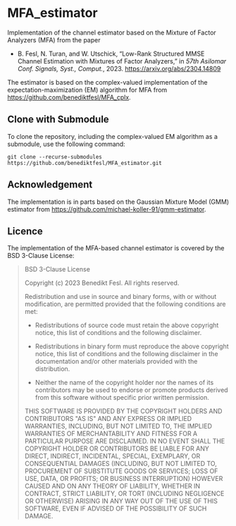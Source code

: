 # MFA_estimator
Implementation of the channel estimator based on the Mixture of Factor Analyzers (MFA) from the paper 
- B. Fesl, N. Turan, and W. Utschick, “Low-Rank Structured MMSE Channel Estimation with Mixtures of Factor Analyzers,” in *57th Asilomar Conf. Signals, Syst., Comput.*, 2023.
  https://arxiv.org/abs/2304.14809

The estimator is based on the complex-valued implementation of the expectation-maximization (EM) algorithm for MFA from https://github.com/benediktfesl/MFA_cplx.

## Clone with Submodule
To clone the repository, including the complex-valued EM algorithm as a submodule, use the following command:
```
git clone --recurse-submodules https://github.com/benediktfesl/MFA_estimator.git
```

## Acknowledgement
The implementation is in parts based on the Gaussian Mixture Model (GMM) estimator from https://github.com/michael-koller-91/gmm-estimator.

## Licence
The implementation of the MFA-based channel estimator is covered by the BSD 3-Clause License:

> BSD 3-Clause License
>
> Copyright (c) 2023 Benedikt Fesl.
> All rights reserved.
>
> Redistribution and use in source and binary forms, with or without
>modification, are permitted provided that the following conditions are met:
>
> * Redistributions of source code must retain the above copyright notice, this
>  list of conditions and the following disclaimer.
>
> * Redistributions in binary form must reproduce the above copyright notice,
>  this list of conditions and the following disclaimer in the documentation
>  and/or other materials provided with the distribution.
>
> * Neither the name of the copyright holder nor the names of its
>  contributors may be used to endorse or promote products derived from
>  this software without specific prior written permission.
>
> THIS SOFTWARE IS PROVIDED BY THE COPYRIGHT HOLDERS AND CONTRIBUTORS "AS IS"
> AND ANY EXPRESS OR IMPLIED WARRANTIES, INCLUDING, BUT NOT LIMITED TO, THE
> IMPLIED WARRANTIES OF MERCHANTABILITY AND FITNESS FOR A PARTICULAR PURPOSE ARE
> DISCLAIMED. IN NO EVENT SHALL THE COPYRIGHT HOLDER OR CONTRIBUTORS BE LIABLE
> FOR ANY DIRECT, INDIRECT, INCIDENTAL, SPECIAL, EXEMPLARY, OR CONSEQUENTIAL
> DAMAGES (INCLUDING, BUT NOT LIMITED TO, PROCUREMENT OF SUBSTITUTE GOODS OR
> SERVICES; LOSS OF USE, DATA, OR PROFITS; OR BUSINESS INTERRUPTION) HOWEVER
> CAUSED AND ON ANY THEORY OF LIABILITY, WHETHER IN CONTRACT, STRICT LIABILITY,
> OR TORT (INCLUDING NEGLIGENCE OR OTHERWISE) ARISING IN ANY WAY OUT OF THE USE
> OF THIS SOFTWARE, EVEN IF ADVISED OF THE POSSIBILITY OF SUCH DAMAGE.
